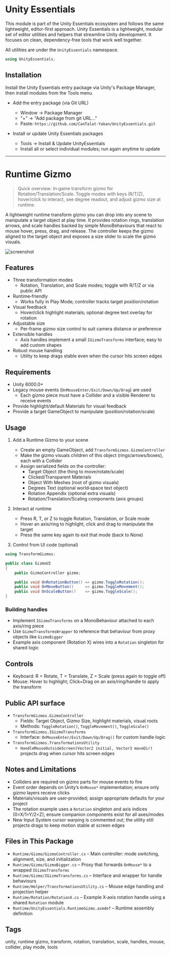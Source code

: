﻿# Unity Essentials

This module is part of the Unity Essentials ecosystem and follows the same lightweight, editor-first approach.
Unity Essentials is a lightweight, modular set of editor utilities and helpers that streamline Unity development. It focuses on clean, dependency-free tools that work well together.

All utilities are under the `UnityEssentials` namespace.

```csharp
using UnityEssentials;
```

## Installation

Install the Unity Essentials entry package via Unity's Package Manager, then install modules from the Tools menu.

- Add the entry package (via Git URL)
    - Window → Package Manager
    - "+" → "Add package from git URL…"
    - Paste: `https://github.com/CanTalat-Yakan/UnityEssentials.git`

- Install or update Unity Essentials packages
    - Tools → Install & Update UnityEssentials
    - Install all or select individual modules; run again anytime to update

---

# Runtime Gizmo

> Quick overview: In‑game transform gizmo for Rotation/Translation/Scale. Toggle modes with keys (R/T/Z), hover/click to interact, see degree readout, and adjust gizmo size at runtime.

A lightweight runtime transform gizmo you can drop into any scene to manipulate a target object at play time. It provides rotation rings, translation arrows, and scale handles backed by simple MonoBehaviours that react to mouse hover, press, drag, and release. The controller keeps the gizmo aligned to the target object and exposes a size slider to scale the gizmo visuals.

![screenshot](Documentation/Screenshot.png)

## Features
- Three transformation modes
  - Rotation, Translation, and Scale modes; toggle with R/T/Z or via public API
- Runtime‑friendly
  - Works fully in Play Mode; controller tracks target position/rotation
- Visual feedback
  - Hover/click highlight materials; optional degree text overlay for rotation
- Adjustable size
  - Per‑frame gizmo size control to suit camera distance or preference
- Extensible handles
  - Axis handles implement a small `IGizmoTransforms` interface; easy to add custom shapes
- Robust mouse handling
  - Utility to keep drags stable even when the cursor hits screen edges

## Requirements
- Unity 6000.0+
- Legacy mouse events (`OnMouseEnter/Exit/Down/Up/Drag`) are used
  - Each gizmo piece must have a Collider and a visible Renderer to receive events
- Provide highlight/default Materials for visual feedback
- Provide a target GameObject to manipulate (position/rotation/scale)

## Usage
1) Add a Runtime Gizmo to your scene
   - Create an empty GameObject, add `TransformGizmos.GizmoController`
   - Make the gizmo visuals children of this object (rings/arrows/boxes), each with a Collider
   - Assign serialized fields on the controller:
     - Target Object (the thing to move/rotate/scale)
     - Clicked/Transparent Materials
     - Object With Meshes (root of gizmo visuals)
     - Degrees Text (optional world‑space text object)
     - Rotation Appendix (optional extra visuals)
     - Rotation/Translation/Scaling components (axis groups)

2) Interact at runtime
   - Press R, T, or Z to toggle Rotation, Translation, or Scale mode
   - Hover an axis/ring to highlight, click and drag to manipulate the target
   - Press the same key again to exit that mode (back to None)

3) Control from UI code (optional)
```csharp
using TransformGizmos;

public class GizmoUI
{
    public GizmoController gizmo;

    public void OnRotationButton() => gizmo.ToggleRotation();
    public void OnMoveButton()     => gizmo.ToggleMovement();
    public void OnScaleButton()    => gizmo.ToggleScale();
}
```

### Building handles
- Implement `IGizmoTransforms` on a MonoBehaviour attached to each axis/ring piece
- Use `GizmoTransformsWrapper` to reference that behaviour from proxy objects like `GizmoBigger`
- Example axis component (Rotation X) wires into a `Rotation` singleton for shared logic

## Controls
- Keyboard: R = Rotate, T = Translate, Z = Scale (press again to toggle off)
- Mouse: Hover to highlight; Click+Drag on an axis/ring/handle to apply the transform

## Public API surface
- `TransformGizmos.GizmoController`
  - Fields: Target Object, Gizmo Size, highlight materials, visual roots
  - Methods: `ToggleRotation()`, `ToggleMovement()`, `ToggleScale()`
- `TransformGizmos.IGizmoTransforms`
  - Interface: `OnMouseEnter/Exit/Down/Up/Drag()` for custom handle logic
- `TransformGizmos.TransformationsUtility`
  - `HandleMouseOutsideScreen(Vector2 initial, Vector3 moveDir)` projects drag when cursor hits screen edges

## Notes and Limitations
- Colliders are required on gizmo parts for mouse events to fire
- Event order depends on Unity’s `OnMouse*` implementation; ensure only gizmo layers receive clicks
- Materials/visuals are user‑provided; assign appropriate defaults for your project
- The rotation example uses a `Rotation` singleton and axis indices (0=X/1=Y/2=Z); ensure companion components exist for all axes/modes
- New Input System cursor warping is commented out; the utility still projects drags to keep motion stable at screen edges

## Files in This Package
- `Runtime/Gizmo/GizmoController.cs` – Main controller: mode switching, alignment, size, and initialization
- `Runtime/Gizmo/GizmoBigger.cs` – Proxy that forwards `OnMouse*` to a wrapped `IGizmoTransforms`
- `Runtime/Gizmo/IGizmoTransforms.cs` – Interface and wrapper for handle behaviours
- `Runtime/Helper/TransformationsUtility.cs` – Mouse edge handling and projection helper
- `Runtime/Rotation/RotationX.cs` – Example X‑axis rotation handle using a shared `Rotation` module
- `Runtime/UnityEssentials.RuntimeGizmo.asmdef` – Runtime assembly definition

## Tags
unity, runtime gizmo, transform, rotation, translation, scale, handles, mouse, collider, play mode, tools
